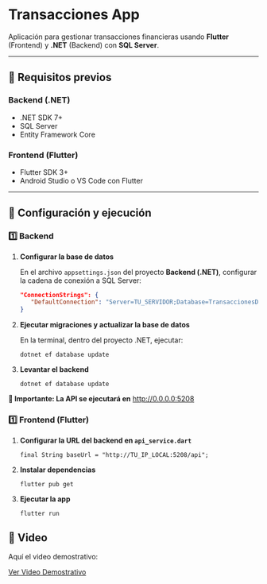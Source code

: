 # Transacciones App

Aplicación para gestionar transacciones financieras usando **Flutter** (Frontend) y **.NET** (Backend) con **SQL Server**.

---

## 📌 Requisitos previos

### Backend (.NET)

- .NET SDK 7+
- SQL Server
- Entity Framework Core

### Frontend (Flutter)

- Flutter SDK 3+
- Android Studio o VS Code con Flutter

---

## 🚀 Configuración y ejecución

### 1️⃣ Backend

1. **Configurar la base de datos**

   En el archivo `appsettings.json` del proyecto **Backend (.NET)**, configurar la cadena de conexión a SQL Server:

   ```json
   "ConnectionStrings": {
      "DefaultConnection": "Server=TU_SERVIDOR;Database=TransaccionesDB;User Id=sa;Password=TU_PASSWORD;TrustServerCertificate=True"
   }

2. **Ejecutar migraciones y actualizar la base de datos**

   En la terminal, dentro del proyecto .NET, ejecutar:

   ```
   dotnet ef database update

3. **Levantar el backend**

   ```
   dotnet ef database update

  **📌 Importante: La API se ejecutará en** http://0.0.0.0:5208

### 1️⃣ Frontend (Flutter)

1. **Configurar la URL del backend en `api_service.dart`**

   ```
   final String baseUrl = "http://TU_IP_LOCAL:5208/api";

2. **Instalar dependencias**

   ```
   flutter pub get

3. **Ejecutar la app**

   ```
   flutter run

## 📸 Video

Aquí el video demostrativo:

[Ver Video Demostrativo](demo_video.mp4)

   
